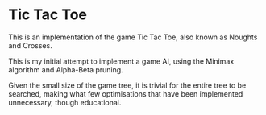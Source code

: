 Tic Tac Toe
===========

This is an implementation of the game Tic Tac Toe, also known as Noughts and Crosses.

This is my initial attempt to implement a game AI, using the Minimax algorithm and Alpha-Beta pruning.

Given the small size of the game tree, it is trivial for the entire tree to be searched, making what few optimisations that have been implemented unnecessary, though educational.

